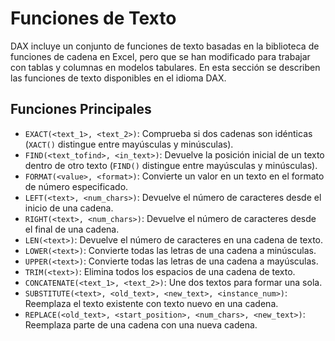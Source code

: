 # Funciones de Texto

DAX incluye un conjunto de funciones de texto basadas en la biblioteca de funciones de cadena en Excel, pero que se han modificado para trabajar con tablas y columnas en modelos tabulares. En esta sección se describen las funciones de texto disponibles en el idioma DAX.

## Funciones Principales

- `EXACT(<text_1>, <text_2>)`: Comprueba si dos cadenas son idénticas (`XACT()` distingue entre mayúsculas y minúsculas).
- `FIND(<text_tofind>, <in_text>)`: Devuelve la posición inicial de un texto dentro de otro texto (`FIND()` distingue entre mayúsculas y minúsculas).
- `FORMAT(<value>, <format>)`: Convierte un valor en un texto en el formato de número especificado.
- `LEFT(<text>, <num_chars>)`: Devuelve el número de caracteres desde el inicio de una cadena.
- `RIGHT(<text>, <num_chars>)`: Devuelve el número de caracteres desde el final de una cadena.
- `LEN(<text>)`: Devuelve el número de caracteres en una cadena de texto.
- `LOWER(<text>)`: Convierte todas las letras de una cadena a minúsculas.
- `UPPER(<text>)`: Convierte todas las letras de una cadena a mayúsculas.
- `TRIM(<text>)`: Elimina todos los espacios de una cadena de texto.
- `CONCATENATE(<text_1>, <text_2>)`: Une dos textos para formar una sola.
- `SUBSTITUTE(<text>, <old_text>, <new_text>, <instance_num>)`: Reemplaza el texto existente con texto nuevo en una cadena.
- `REPLACE(<old_text>, <start_position>, <num_chars>, <new_text>)`: Reemplaza parte de una cadena con una nueva cadena.
